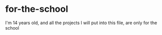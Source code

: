 # for-the-school
I'm 14 years old, and all the projects I will put into this file, are only for the school
